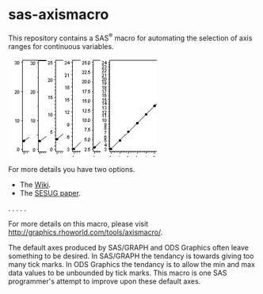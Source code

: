 # sas-axismacro

This repository contains a SAS<sup>&reg;</sup> macro for automating the selection of axis ranges for continuous variables. 

![sas-axismacro variety](https://github.com/RhoInc/sas-axismacro/blob/master/img/axismacro.png)

For more details you have two options.
- The [Wiki](https://github.com/RhoInc/sas-axismacro/wiki/).
- The [SESUG paper](https://github.com/RhoInc/sas-axismacro/blob/master/paper/RIV-12.pdf).

.
.
.
.
.

For more details on this macro, please visit http://graphics.rhoworld.com/tools/axismacro/.

The default axes produced by SAS/GRAPH and ODS Graphics often leave something to be desired.  In SAS/GRAPH the tendancy is towards giving too many tick marks. In ODS Graphics the tendancy is to allow the min and max data values to be unbounded by tick marks. This macro is one SAS programmer's attempt to improve upon these default axes. 

